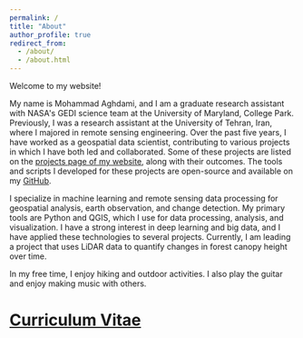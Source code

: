 ```yaml
---
permalink: /
title: "About"
author_profile: true
redirect_from: 
  - /about/
  - /about.html
---
```


Welcome to my website!

My name is Mohammad Aghdami, and I am a graduate research assistant with NASA's GEDI science team at the University of Maryland, College Park. Previously, I was a research assistant at the University of Tehran, Iran, where I majored in remote sensing engineering. Over the past five years, I have worked as a geospatial data scientist, contributing to various projects in which I have both led and collaborated. Some of these projects are listed on the [projects page of my website](https://mo-agh.github.io/projects/), along with their outcomes. The tools and scripts I developed for these projects are open-source and available on my [GitHub](https://github.com/mo-agh).

I specialize in machine learning and remote sensing data processing for geospatial analysis, earth observation, and change detection. My primary tools are Python and QGIS, which I use for data processing, analysis, and visualization. I have a strong interest in deep learning and big data, and I have applied these technologies to several projects. Currently, I am leading a project that uses LiDAR data to quantify changes in forest canopy height over time.

In my free time, I enjoy hiking and outdoor activities. I also play the guitar and enjoy making music with others.
# [Curriculum Vitae](https://mo-agh.github.io/files/CV_v2.pdf)
